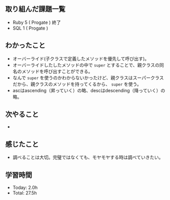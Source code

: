 ## 取り組んだ課題一覧
- Ruby 5 ( Progate ) 終了
- SQL 1 ( Progate )
## わかったこと
- オーバーライド(子クラスで定義したメソッドを優先して呼び出す)。
- オーバーライドしたしたメソッドの中で ```super``` とすることで、親クラスの同名のメソッドを呼び出すことができる。
- なんで ```super``` を使うのかわからないかったけど、親クラスはスーパークラスだから、親クラスのメソッドを持ってくるから、 ```super``` を使う。
- ascはascending（昇っていく）の略、descはdescending（降っていく）の略。
## 次やること
- 
## 感じたこと
- 調べることは大切。完璧ではなくても、モヤモヤする時は調べていきたい。
## 学習時間
- Today: 2.0h
- Total: 27.5h
